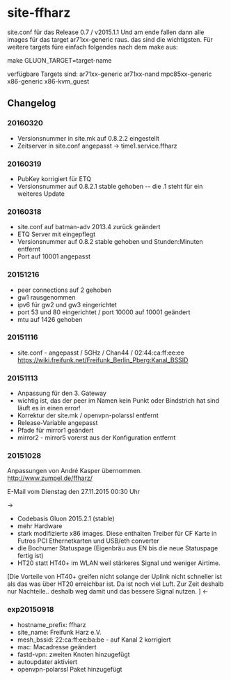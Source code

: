 # site-ffharz
site.conf für das Release 0.7 / v2015.1.1
Und am ende fallen dann alle images für das target ar71xx-generic raus. das sind die wichtigsten.
Für weitere targets füre einfach folgendes nach dem make aus:

make GLUON_TARGET=target-name

verfügbare Targets sind:
ar71xx-generic
ar71xx-nand
mpc85xx-generic
x86-generic
x86-kvm_guest

## Changelog
### 20160320
- Versionsnummer in site.mk auf 0.8.2.2 eingestellt
- Zeitserver in site.conf angepasst -> time1.service.ffharz

### 20160319
- PubKey korrigiert für ETQ
- Versionsnummer auf 0.8.2.1 stable gehoben
-- die .1 steht für ein weiteres Update

### 20160318
- site.conf auf batman-adv 2013.4 zurück geändert
- ETQ Server mit eingepflegt
- Versionsnummer auf 0.8.2 stable gehoben und Stunden:Minuten entfernt
- Port auf 10001 angepasst

### 20151216
- peer connections auf 2 gehoben
- gw1 rausgenommen
- ipv6 für gw2 und gw3 eingerichtet
- port 53 und 80 eingerichtet / port 10000 auf 10001 geändert
- mtu auf 1426 gehoben

### 20151116
- site.conf - angepasst / 5GHz / Chan44 / 02:44:ca:ff:ee:ee
https://wiki.freifunk.net/Freifunk_Berlin_Pberg:Kanal_BSSID

### 20151113

- Anpassung für den 3. Gateway
- wichtig ist, das der peer im Namen kein Punkt oder Bindstrich hat sind läuft es in einen error!
- Korrektur der site.mk / openvpn-polarssl entfernt
- Release-Variable angepasst
- Pfade für mirror1 geändert
- mirror2 - mirror5 vorerst aus der Konfiguration entfernt

### 20151028
Anpassungen von André Kasper übernommen.
http://www.zumpel.de/ffharz/

E-Mail vom Dienstag den 27.11.2015 00:30 Uhr

->
- Codebasis Gluon 2015.2.1 (stable)
- mehr Hardware
- stark modifizierte x86 images. Diese enthalten Treiber für CF Karte in
Futros PCI Ethernetkarten und USB/eth converter
- die Bochumer Statuspage (Eigenbräu aus EN bis die neue Statuspage
fertig ist)
- HT20 statt HT40+ im WLAN weil stärkeres Signal und weniger Airtime.

[Die Vorteile von HT40+ greifen nicht solange der Uplink nicht schneller
ist als das was über HT20 erreichbar ist. Da ist noch viel Luft. Zur
Zeit deshalb nur Nachteile.. deshalb weg damit und das bessere Signal
nutzen. ]
<-

### exp20150918
- hostname_prefix: ffharz
- site_name: Freifunk Harz e.V.
- mesh_bssid: 22:ca:ff:ee:ba:be - auf Kanal 2 korrigiert
- mac: Macadresse geändert
- fastd-vpn: zweiten Knoten hinzugefügt
- autoupdater aktiviert
- openvpn-polarssl Paket hinzugefügt 
